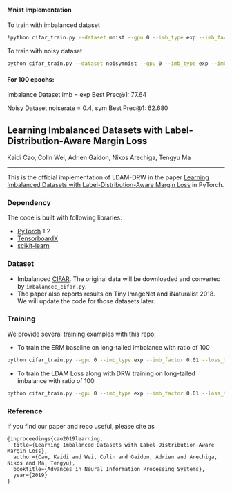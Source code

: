 #### Mnist Implementation
To train with imbalanced dataset
```bash
!python cifar_train.py --dataset mnist --gpu 0 --imb_type exp --imb_factor 0.01 --loss_type LDAM --train_rule DRW --epochs 100
```

To train with noisy dataset
```bash
python cifar_train.py --dataset noisymnist --gpu 0 --imb_type exp --imb_factor 0.01 --loss_type LDAM --train_rule DRW --epochs 100
```

#### For 100 epochs:
Imbalance Dataset imb = exp
Best Prec@1: 77.64

Noisy Dataset noiserate = 0.4, sym
Best Prec@1: 62.680

## Learning Imbalanced Datasets with Label-Distribution-Aware Margin Loss 
Kaidi Cao, Colin Wei, Adrien Gaidon, Nikos Arechiga, Tengyu Ma
_________________

This is the official implementation of LDAM-DRW in the paper [Learning Imbalanced Datasets with Label-Distribution-Aware Margin Loss](https://arxiv.org/pdf/1906.07413.pdf) in PyTorch.

### Dependency

The code is built with following libraries:

- [PyTorch](https://pytorch.org/) 1.2
- [TensorboardX](https://github.com/lanpa/tensorboardX)
- [scikit-learn](https://scikit-learn.org/stable/)

### Dataset

- Imbalanced [CIFAR](https://www.cs.toronto.edu/~kriz/cifar.html). The original data will be downloaded and converted by `imbalancec_cifar.py`.
- The paper also reports results on Tiny ImageNet and iNaturalist 2018. We will update the code for those datasets later.

### Training 

We provide several training examples with this repo:

- To train the ERM baseline on long-tailed imbalance with ratio of 100

```bash
python cifar_train.py --gpu 0 --imb_type exp --imb_factor 0.01 --loss_type CE --train_rule None
```

- To train the LDAM Loss along with DRW training on long-tailed imbalance with ratio of 100

```bash
python cifar_train.py --gpu 0 --imb_type exp --imb_factor 0.01 --loss_type LDAM --train_rule DRW
```


### Reference

If you find our paper and repo useful, please cite as

```
@inproceedings{cao2019learning,
  title={Learning Imbalanced Datasets with Label-Distribution-Aware Margin Loss},
  author={Cao, Kaidi and Wei, Colin and Gaidon, Adrien and Arechiga, Nikos and Ma, Tengyu},
  booktitle={Advances in Neural Information Processing Systems},
  year={2019}
}
```
